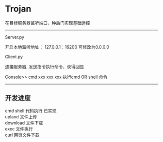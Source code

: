 # Trojan
在目标服务器监听端口，种后门实现基础远控
<hr>
<p>Server.py</p>

开启本地监听地址： 127.0.0.1：16200 可修改为0.0.0.0

<p>Client.py</P>

连接服务器, 发送指令执行命令，获得回显

Console>> cmd xxx xxx xxx  执行cmd OR shell 命令


<hr>

<p>
<p>
</p>
</p>
<h2>开发进度</h2>

cmd shell  代码执行 已实现 </br>
uplaod     文件上传 </br>
download   文件下载 </br>
exec       文件执行 </br>
curl       网页文件下载 </br>
